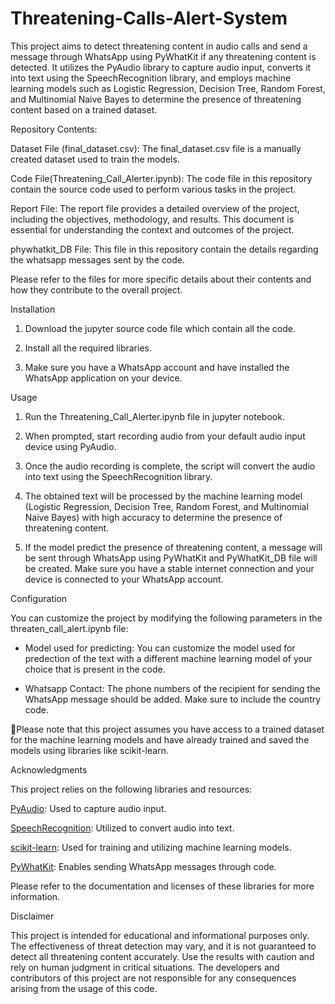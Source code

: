 # Threatening-Calls-Alert-System

This project aims to detect threatening content in audio calls and send a message through WhatsApp
using PyWhatKit if any threatening content is detected. It utilizes the PyAudio library to capture
audio input, converts it into text using the SpeechRecognition library, and employs machine learning
models such as Logistic Regression, Decision Tree, Random Forest, and Multinomial Naive Bayes to
determine the presence of threatening content based on a trained dataset.

Repository Contents:

Dataset File (final_dataset.csv): The final_dataset.csv file is a manually created dataset used to train the models. 

Code File(Threatening_Call_Alerter.ipynb): The code file in this repository contain the source code used to perform various tasks in the project.

Report File: The report file provides a detailed overview of the project, including the objectives, methodology, and results. This document is essential for understanding the context and outcomes of the project.

phywhatkit_DB File: This file in this repository contain the details regarding the whatsapp messages sent by the code.

Please refer to the files for more specific details about their contents and how they contribute to the overall project.

Installation

1. Download the jupyter source code file which contain all the code.

2. Install all the required libraries.

3. Make sure you have a WhatsApp account and have installed the WhatsApp application on your
device.

Usage

1. Run the Threatening_Call_Alerter.ipynb file in jupyter notebook.

2. When prompted, start recording audio from your default audio input device using PyAudio.

3. Once the audio recording is complete, the script will convert the audio into text using the
SpeechRecognition library.

4. The obtained text will be processed by the machine learning model (Logistic Regression, Decision
Tree, Random Forest, and Multinomial Naive Bayes) with high accuracy to determine the presence of
threatening content.

5. If the model predict the presence of threatening content, a message will be sent through
WhatsApp using PyWhatKit and PyWhatKit_DB file will be created. Make sure you have a stable internet connection and your device is connected to your WhatsApp account.

Configuration

You can customize the project by modifying the following parameters in the threaten_call_alert.ipynb file:

- Model used for predicting: You can customize the model used for predection of the text with a
different machine learning model of your choice that is present in the code.

- Whatsapp Contact: The phone numbers of the recipient for sending the WhatsApp message should be added. Make sure to include the country code.

Please note that this project assumes you have access to a trained dataset for the machine learning
models and have already trained and saved the models using libraries like scikit-learn. 

Acknowledgments

This project relies on the following libraries and resources:

[PyAudio](https://people.csail.mit.edu/hubert/pyaudio/): Used to capture audio input.

[SpeechRecognition](https://github.com/Uberi/speech_recognition): Utilized to convert
audio into text.

[scikit-learn](https://scikit-learn.org/): Used for training and utilizing machine learning
models.

[PyWhatKit](https://github.com/Ankit404butfound/PyWhatKit): Enables sending WhatsApp
messages through code.

Please refer to the documentation and licenses of these libraries for more information.

Disclaimer

This project is intended for educational and informational purposes only. The effectiveness of threat
detection may vary, and it is not guaranteed to detect all threatening content accurately. Use the
results with caution and rely on human judgment in critical situations. The developers and
contributors of this project are not responsible for any consequences arising from the usage of this
code.


